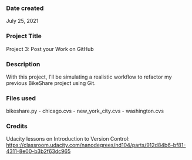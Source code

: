 ### Date created
July 25, 2021

### Project Title
Project 3: Post your Work on GitHub

### Description
With this project, I'll be simulating a realistic workflow to refactor my previous BikeShare project using Git.

### Files used
bikeshare.py - chicago.cvs - new_york_city.cvs - washington.cvs   

### Credits
Udacity lessons on Introduction to Version Control: https://classroom.udacity.com/nanodegrees/nd104/parts/912d84b6-bf81-4311-8e00-b3b2f63dc965